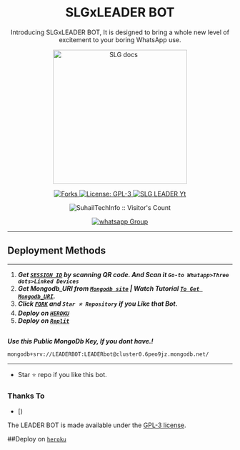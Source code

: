  <h1 align="center"> SLGxLEADER BOT </h1> 
<p align="center"> Introducing SLGxLEADER BOT, It is designed to bring a whole new level of excitement to your boring WhatsApp use. </p>

<p align="center">
  <a href="https://youtube.com/@SLGLEADER">
    <img alt="SLG docs" height="300" src="https://i.imgur.com/FfBybSI.jpg">
  </a>
</p>
   
   
<p align="center">
  <a href="" target="_blank">
    <img alt="Forks" src="https://img.shields.io/github/forks/SuhailTechInfo/Suhail-Md" />
  </a>
  <a aria-label="SLGxLEADER BOT is free to use" href="https://github.com/SuhailTechInfo/Suhail-Md/blob/main/LICENCE" target="_blank">
    <img alt="License: GPL-3" src="https://badges.frapsoft.com/os/gpl/gpl.png?v=103)](https://opensource.org/licenses/GPL-3.0/" target="_blank" />
  </a>
  <a aria-label="SLGxLEADER BOT is free to use" href="https://youtube.com/@suhailtechinfo" target="_blank">
    <img alt="SLG LEADER Yt" src="https://img.shields.io/youtube/channel/subscribers/UCU071AMRqcd5mfTdCgJFwPg" target="_blank" />
  </a>

</p>
<p align="center"><img src="https://profile-counter.glitch.me/{SuhailTechInfo}/count.svg" alt="SuhailTechInfo :: Visitor's Count" /></p>
<p align="center">
 <a href="https://chat.whatsapp.com/CiqdwyiDV9eCR3xLe0Ttvi" target="_blank">
    <img alt="whatsapp Group" src="https://img.shields.io/badge/ Whatsapp Support Group -25D366?style=for-the-badge&logo=whatsapp&logoColor=white" />
  </a>
</p>

---
 
 


   
 
 

 



 





  
 
## Deployment Methods
---
1.  ***Get [`SESSION ID`](https://replit.com/@LEADERlionbot/SLG-QR-1?v=1) by scanning QR code. And Scan it `Go-to Whatapp>Three dots>Linked Devices`***
2.  ***Get Mongodb_URI from [`Mongodb site`](https://www.mongodb.com/) | Watch Tutorial [`To Get Mongodb_URI`](https://youtu.be/6rnftFl0fAI).***
3.  ***Click [`FORK`](https://github.com/SLGxBOT/SLGxLEADER-BOT/fork) and `Star ⭐ Repository` if you Like that Bot.***
4.  ***Deploy on [`HEROKU`](https://suhail-web01.vercel.app/deploy.html)***
5.  ***Deploy on [`Replit`](https://replit.com/github/SLGxBOT/SLGxLEADER-BOT)***

##


***Use this Public MongoDb Key, If you dont have.!***
```
mongodb+srv://LEADERBOT:LEADERbot@cluster0.6peo9jz.mongodb.net/
```
---

- Star ⭐ repo if you like this bot.



### Thanks To
- [) 


The LEADER BOT is made available under the [GPL-3 license](https://github.com/SLGxBOT/SLGxLEADER-BOT/blob/main/LICENCE).

##Deploy on [`heroku`]( https://dashboard.heroku.com/new?template=https://github.com/SuhailTechInfo/Suhail-Md)

